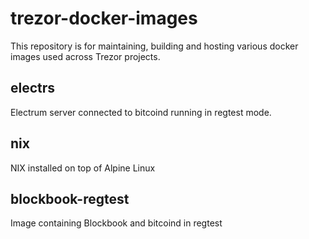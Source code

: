 # trezor-docker-images

This repository is for maintaining, building and hosting various docker images used across Trezor projects.

## electrs

Electrum server connected to bitcoind running in regtest mode.

## nix

NIX installed on top of Alpine Linux

## blockbook-regtest

Image containing Blockbook and bitcoind in regtest
